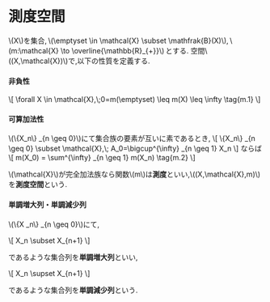 # 測度空間
\\(X\\)を集合,&thinsp;\\(\emptyset \in \mathcal{X} \subset \mathfrak{B}(X)\\),&thinsp;\\(m:\mathcal{X} \to \overline{\mathbb{R}_{+}}\\)&thinsp;とする.
空間\\((X,\mathcal{X})\\)で,以下の性質を定義する.

#### 非負性
\\[
\forall X \in \mathcal{X},\\;0=m(\emptyset) \leq m(X) \leq \infty \tag{m.1}
\\]

#### 可算加法性
\\(\\{X_n\\} _{n \geq 0}\\)にて集合族の要素が互いに素であるとき,
\\[
\\{X_n\\} _{n \geq 0} \subset \mathcal{X},\\; A_0=\bigcup^{\infty} _{n \geq 1} X_n
\\]
ならば
\\[
m(X_0) = \sum^{\infty} _{n \geq 1} m(X_n) \tag{m.2}
\\]

\\(\mathcal{X}\\)が完全加法族なら関数\\(m\\)は**測度**といい,\\((X,\mathcal{X},m)\\)を**測度空間**という.

#### 単調増大列・単調減少列

\\(\\{X _n\\} _{n \geq 0}\\)にて,

\\[
	X_n \subset X_{n+1}
\\]

であるような集合列を**単調増大列**といい,

\\[
	X_n \supset X_{n+1}
\\]

であるような集合列を**単調減少列**という.

